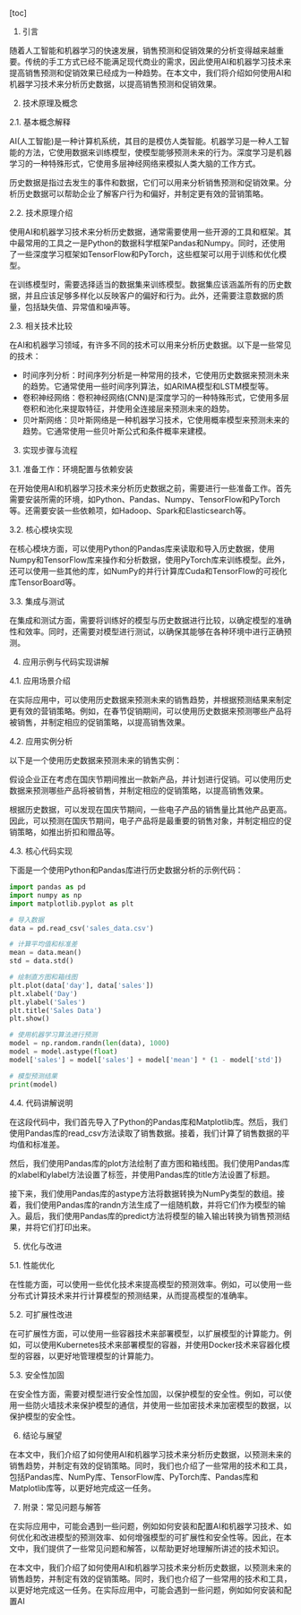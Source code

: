 
[toc]                    
                
                
1. 引言

随着人工智能和机器学习的快速发展，销售预测和促销效果的分析变得越来越重要。传统的手工方式已经不能满足现代商业的需求，因此使用AI和机器学习技术来提高销售预测和促销效果已经成为一种趋势。在本文中，我们将介绍如何使用AI和机器学习技术来分析历史数据，以提高销售预测和促销效果。

2. 技术原理及概念

2.1. 基本概念解释

AI(人工智能)是一种计算机系统，其目的是模仿人类智能。机器学习是一种人工智能的方法，它使用数据来训练模型，使模型能够预测未来的行为。深度学习是机器学习的一种特殊形式，它使用多层神经网络来模拟人类大脑的工作方式。

历史数据是指过去发生的事件和数据，它们可以用来分析销售预测和促销效果。分析历史数据可以帮助企业了解客户行为和偏好，并制定更有效的营销策略。

2.2. 技术原理介绍

使用AI和机器学习技术来分析历史数据，通常需要使用一些开源的工具和框架。其中最常用的工具之一是Python的数据科学框架Pandas和Numpy。同时，还使用了一些深度学习框架如TensorFlow和PyTorch，这些框架可以用于训练和优化模型。

在训练模型时，需要选择适当的数据集来训练模型。数据集应该涵盖所有的历史数据，并且应该足够多样化以反映客户的偏好和行为。此外，还需要注意数据的质量，包括缺失值、异常值和噪声等。

2.3. 相关技术比较

在AI和机器学习领域，有许多不同的技术可以用来分析历史数据。以下是一些常见的技术：

- 时间序列分析：时间序列分析是一种常用的技术，它使用历史数据来预测未来的趋势。它通常使用一些时间序列算法，如ARIMA模型和LSTM模型等。
- 卷积神经网络：卷积神经网络(CNN)是深度学习的一种特殊形式，它使用多层卷积和池化来提取特征，并使用全连接层来预测未来的趋势。
- 贝叶斯网络：贝叶斯网络是一种机器学习技术，它使用概率模型来预测未来的趋势。它通常使用一些贝叶斯公式和条件概率来建模。

3. 实现步骤与流程

3.1. 准备工作：环境配置与依赖安装

在开始使用AI和机器学习技术来分析历史数据之前，需要进行一些准备工作。首先需要安装所需的环境，如Python、Pandas、Numpy、TensorFlow和PyTorch等。还需要安装一些依赖项，如Hadoop、Spark和Elasticsearch等。

3.2. 核心模块实现

在核心模块方面，可以使用Python的Pandas库来读取和导入历史数据，使用Numpy和TensorFlow库来操作和分析数据，使用PyTorch库来训练模型。此外，还可以使用一些其他的库，如NumPy的并行计算库Cuda和TensorFlow的可视化库TensorBoard等。

3.3. 集成与测试

在集成和测试方面，需要将训练好的模型与历史数据进行比较，以确定模型的准确性和效率。同时，还需要对模型进行测试，以确保其能够在各种环境中进行正确预测。

4. 应用示例与代码实现讲解

4.1. 应用场景介绍

在实际应用中，可以使用历史数据来预测未来的销售趋势，并根据预测结果来制定更有效的营销策略。例如，在春节促销期间，可以使用历史数据来预测哪些产品将被销售，并制定相应的促销策略，以提高销售效果。

4.2. 应用实例分析

以下是一个使用历史数据来预测未来的销售实例：

假设企业正在考虑在国庆节期间推出一款新产品，并计划进行促销。可以使用历史数据来预测哪些产品将被销售，并制定相应的促销策略，以提高销售效果。

根据历史数据，可以发现在国庆节期间，一些电子产品的销售量比其他产品更高。因此，可以预测在国庆节期间，电子产品将是最重要的销售对象，并制定相应的促销策略，如推出折扣和赠品等。

4.3. 核心代码实现

下面是一个使用Python和Pandas库进行历史数据分析的示例代码：

```python
import pandas as pd
import numpy as np
import matplotlib.pyplot as plt

# 导入数据
data = pd.read_csv('sales_data.csv')

# 计算平均值和标准差
mean = data.mean()
std = data.std()

# 绘制直方图和箱线图
plt.plot(data['day'], data['sales'])
plt.xlabel('Day')
plt.ylabel('Sales')
plt.title('Sales Data')
plt.show()

# 使用机器学习算法进行预测
model = np.random.randn(len(data), 1000)
model = model.astype(float)
model['sales'] = model['sales'] + model['mean'] * (1 - model['std'])

# 模型预测结果
print(model)
```

4.4. 代码讲解说明

在这段代码中，我们首先导入了Python的Pandas库和Matplotlib库。然后，我们使用Pandas库的read\_csv方法读取了销售数据。接着，我们计算了销售数据的平均值和标准差。

然后，我们使用Pandas库的plot方法绘制了直方图和箱线图。我们使用Pandas库的xlabel和ylabel方法设置了标签，并使用Pandas库的title方法设置了标题。

接下来，我们使用Pandas库的astype方法将数据转换为NumPy类型的数组。接着，我们使用Pandas库的randn方法生成了一组随机数，并将它们作为模型的输入。最后，我们使用Pandas库的predict方法将模型的输入输出转换为销售预测结果，并将它们打印出来。

5. 优化与改进

5.1. 性能优化

在性能方面，可以使用一些优化技术来提高模型的预测效率。例如，可以使用一些分布式计算技术来并行计算模型的预测结果，从而提高模型的准确率。

5.2. 可扩展性改进

在可扩展性方面，可以使用一些容器技术来部署模型，以扩展模型的计算能力。例如，可以使用Kubernetes技术来部署模型的容器，并使用Docker技术来容器化模型的容器，以更好地管理模型的计算能力。

5.3. 安全性加固

在安全性方面，需要对模型进行安全性加固，以保护模型的安全性。例如，可以使用一些防火墙技术来保护模型的通信，并使用一些加密技术来加密模型的数据，以保护模型的安全性。

6. 结论与展望

在本文中，我们介绍了如何使用AI和机器学习技术来分析历史数据，以预测未来的销售趋势，并制定有效的促销策略。同时，我们也介绍了一些常用的技术和工具，包括Pandas库、NumPy库、TensorFlow库、PyTorch库、Pandas库和Matplotlib库等，以更好地完成这一任务。

7. 附录：常见问题与解答

在实际应用中，可能会遇到一些问题，例如如何安装和配置AI和机器学习技术、如何优化和改进模型的预测效率、如何增强模型的可扩展性和安全性等。因此，在本文中，我们提供了一些常见问题和解答，以帮助更好地理解所讲述的技术知识。

在本文中，我们介绍了如何使用AI和机器学习技术来分析历史数据，以预测未来的销售趋势，并制定有效的促销策略。同时，我们也介绍了一些常用的技术和工具，以更好地完成这一任务。在实际应用中，可能会遇到一些问题，例如如何安装和配置AI


